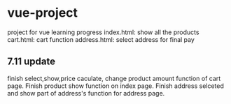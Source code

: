# vue-project
project for vue learning progress
index.html:
show all the products
cart.html:
cart function
address.html:
select address for final pay



7.11 update
--------------------
finish select,show,price caculate, change product amount function of cart page.
Finish product show function on index page.
Finish address selceted and show part of address's function for address page.
